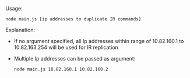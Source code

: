 Usage: 

`node main.js [ip addresses to duplicate IR commands]`

Explanation:
- If no argument specified, all Ip addresses within range of 10.82.160.1 to 10.82.163.254 will be used for IR replication
- Multiple Ip addresses can be passed as argument:
    
    `node main.js 10.82.160.1 10.82.160.2`

 